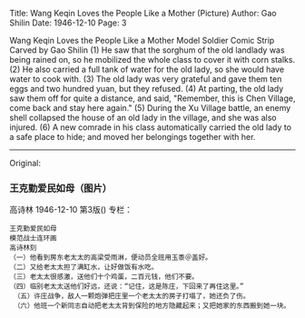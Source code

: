 Title: Wang Keqin Loves the People Like a Mother (Picture)
Author: Gao Shilin
Date: 1946-12-10
Page: 3

Wang Keqin Loves the People Like a Mother
Model Soldier Comic Strip
Carved by Gao Shilin
    (1) He saw that the sorghum of the old landlady was being rained on, so he mobilized the whole class to cover it with corn stalks.
    (2) He also carried a full tank of water for the old lady, so she would have water to cook with.
    (3) The old lady was very grateful and gave them ten eggs and two hundred yuan, but they refused.
    (4) At parting, the old lady saw them off for quite a distance, and said, "Remember, this is Chen Village, come back and stay here again."
     (5) During the Xu Village battle, an enemy shell collapsed the house of an old lady in the village, and she was also injured.
     (6) A new comrade in his class automatically carried the old lady to a safe place to hide; and moved her belongings together with her.



<hr /> 

Original: 


### 王克勤爱民如母（图片）
高诗林
1946-12-10
第3版()
专栏：

    王克勤爱民如母
    模范战士连环画
    高诗林刻
    （一）他看到房东老太太的高梁受雨淋，便动员全班用玉黍＠盖好。
    （二）又给老太太担了满缸水，让好做饭有水吃。
    （三）老太太很感激，送他们十个鸡蛋，二百元钱，他们不要。
    （四）临别老太太送他们好远，还说：“记住，这是陈庄，下回来了再住这里。”
     （五）许庄战争，敌人一颗炮弹把庄里一个老太太的房子打塌了，她还负了伤。
     （六）他班一个新同志自动把老太太背到保险的地方隐藏起来；又把她家的东西搬到她一块。
